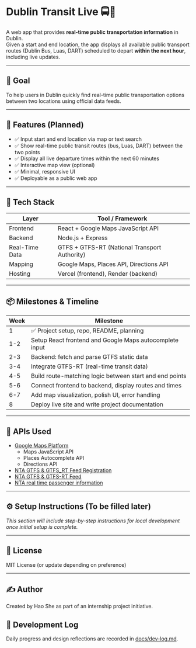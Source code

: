 # Dublin Transit Live 🚍📍

A web app that provides **real-time public transportation information** in Dublin.  
Given a start and end location, the app displays all available public transport routes (Dublin Bus, Luas, DART) scheduled to depart **within the next hour**, including live updates.

---

## 🌟 Goal

To help users in Dublin quickly find real-time public transportation options between two locations using official data feeds.

---

## 🚀 Features (Planned)

- ✅ Input start and end location via map or text search
- ✅ Show real-time public transit routes (bus, Luas, DART) between the two points
- ✅ Display all live departure times within the next 60 minutes
- ✅ Interactive map view (optional)
- ✅ Minimal, responsive UI
- ✅ Deployable as a public web app

---

## 🧱 Tech Stack

| Layer        | Tool / Framework                   |
|--------------|------------------------------------|
| Frontend     | React + Google Maps JavaScript API |
| Backend      | Node.js + Express                  |
| Real-Time Data | GTFS + GTFS-RT (National Transport Authority) |
| Mapping      | Google Maps, Places API, Directions API |
| Hosting      | Vercel (frontend), Render (backend) |

---

## 📦 Milestones & Timeline

| Week | Milestone                                              |
|------|--------------------------------------------------------|
| 1    | ✅ Project setup, repo, README, planning                |
| 1-2  | Setup React frontend and Google Maps autocomplete input |
| 2-3  | Backend: fetch and parse GTFS static data              |
| 3-4  | Integrate GTFS-RT (real-time transit data)             |
| 4-5  | Build route-matching logic between start and end points|
| 5-6  | Connect frontend to backend, display routes and times  |
| 6-7  | Add map visualization, polish UI, error handling       |
| 8    | Deploy live site and write project documentation       |

---

## 🔌 APIs Used

- [Google Maps Platform](https://developers.google.com/maps)
  - Maps JavaScript API
  - Places Autocomplete API
  - Directions API
- [NTA GTFS & GTFS_RT Feed Registration](https://developer.nationaltransport.ie)
- [NTA GTFS & GTFS-RT Feed](https://developers.google.com/transit/gtfs-realtime)
- [NTA real time passenger information](https://data.gov.ie/dataset/realtime-passenger-information-gtfsr)  

---

## ⚙️ Setup Instructions (To be filled later)

_This section will include step-by-step instructions for local development once initial setup is complete._

---

## 📄 License

MIT License (or update depending on preference)

---

## ✍️ Author

Created by Hao She as part of an internship project initiative.

## 📔 Development Log

Daily progress and design reflections are recorded in [docs/dev-log.md](./docs/dev-log.md).


